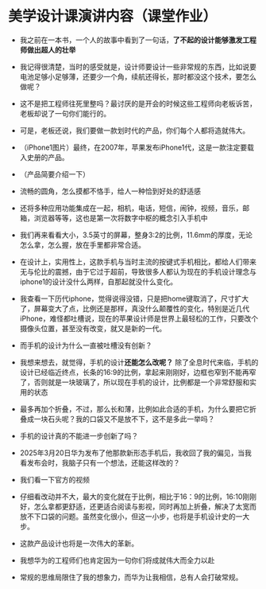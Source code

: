 # 美学设计课演讲内容（课堂作业）

- 我之前在一本书，一个人的故事中看到了一句话，**了不起的设计能够激发工程师做出超人的壮举** 
- 我记得很清楚，当时的感受就是，设计师要设计一些非常规的东西，比如说要电池足够小足够薄，还要少一个角，续航还得长，那时都没这个技术，要怎么做呢？

- 这不是把工程师往死里整吗？最讨厌的是开会的时候这些工程师向老板诉苦，老板却说了一句你们能行的。
- 可是，老板还说，我们要做一款划时代的产品，你们每个人都将造就伟大。

- （iPhone1图片）最终，在2007年，苹果发布iPhone1代，这是一款注定要载入史册的产品。
- （产品简要介绍一下）
- 流畅的圆角，怎么摸都不恪手，给人一种恰到好处的舒适感
- 还将多种应用功能集成在一起，相机，电话，短信，闹钟，视频，音乐，邮箱，浏览器等等，这也是第一次将数字中枢的概念引入手机中
- 我们再来看看大小，3.5英寸的屏幕，整身3:2的比例，11.6mm的厚度，无论怎么拿，怎么握，放在手里都非常合适。

- 在设计上，实用性上，这款手机与当时主流的按键式手机相比，都给人们带来无与伦比的震撼，由于它过于超前，导致很多人都认为现在的手机设计理念与iphone1的设计没什么两样，自那起就没什么变化。

- 我查看一下历代iphone，觉得说得没错，只是把home键取消了，尺寸扩大了，屏幕变大了点，比例还是那样，真没什么颠覆性的变化，特别是近几代iPhone，难怪都吐槽说，现在的苹果设计师是世界上最轻松的工作，只要改个摄像头位置，甚至没有改变，就又是新的一代。

- 而手机的设计为什么一直被吐槽没有创新？

- 我想来想去，就觉得，手机的设计**还能怎么改呢？** 除了全息时代来临，手机的设计已经临近终点，长条的16:9的比例，拿起来刚刚好，边框也窄到不能再窄了，否则就是一块玻璃了，所以现在手机的设计，比例都是一个非常舒服和实用的状态
- 最多再加个折叠，不过，那么长和薄，比例如此合适的手机，为什么要把它折叠成一块石头呢？我的口袋又不是放不下，这不是多此一举吗？
- 手机的设计真的不能进一步创新了吗？

- 2025年3月20日华为发布了他那款新形态手机后，我收回了我的偏见，当我看发布会时，我脑子只有一个想法，还能这样改的？

- 我们看一下官方的视频

- 仔细看改动并不大，最大的变化就在于比例，相比于16：9的比例，16:10刚刚好，怎么拿都更舒适，还更适合阅读与影视，同时再加上折叠，解决了太宽而放不下口袋的问题。虽然变化很小，但这一小步，也将是手机设计史的一大步。

- 这款产品设计也将是一次伟大的革新。
- 我想华为的工程师们也肯定因为一句你们将成就伟大而全力以赴
- 常规的思维局限住了我的想象力，而华为让我相信，总有人会打破常规。
